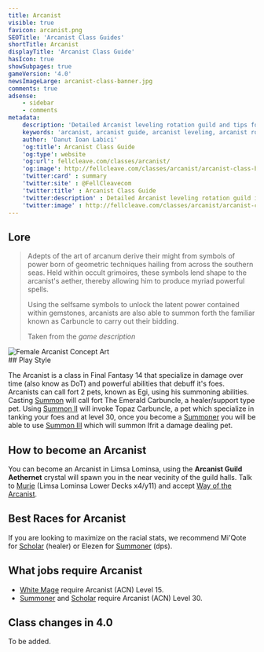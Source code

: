 ```yaml
---
title: Arcanist
visible: true
favicon: arcanist.png
SEOTitle: 'Arcanist Class Guides'
shortTitle: Arcanist
displayTitle: 'Arcanist Class Guide'
hasIcon: true
showSubpages: true
gameVersion: '4.0'
newsImageLarge: arcanist-class-banner.jpg
comments: true
adsense:
    - sidebar
    - comments
metadata:
    description: 'Detailed Arcanist leveling rotation guild and tips for a better class understanding.'
    keywords: 'arcanist, arcanist guide, arcanist leveling, arcanist rotation, how to become an arcanist'
    author: 'Danut Ioan Labici'
    'og:title': Arcanist Class Guide
    'og:type': website
    'og:url': fellcleave.com/classes/arcanist/
    'og:image': http://fellcleave.com/classes/arcanist/arcanist-class-banner.jpg
    'twitter:card' : summary
    'twitter:site' : @FellCleavecom
    'twitter:title' : Arcanist Class Guide
    'twitter:description' : Detailed Arcanist leveling rotation guild including detailed Hunting Logs for each rank.
    'twitter:image' : http://fellcleave.com/classes/arcanist/arcanist-class-banner.jpg   
---
```


## Lore
<div class="row">
  <div class="col-md-6">
      <blockquote>
          <p>Adepts of the art of arcanum derive their might from symbols of power born of geometric techniques hailing from across the southern seas. Held within occult grimoires, these symbols lend shape to the arcanist's aether, thereby allowing him to produce myriad powerful spells.</p>
          <p>Using the selfsame symbols to unlock the latent power contained within gemstones, arcanists are also able to summon forth the familiar known as Carbuncle to carry out their bidding.</p>
          <footer>Taken from the <cite title="Source Title">game description</cite></footer>
    </blockquote>
  </div>
  
  <div class="col-md-4">
      <img src="http://fellcleave.com/user/pages/03.classes/arcanist/arcanist-concept.png" alt="Female Arcanist Concept Art">
  </div>   
</div>
## Play Style

The Arcanist is a class in Final Fantasy 14 that specialize in damage over time (also know as DoT) and powerful abilities that debuff it's foes. Arcanists can call fort 2 pets, known as Egi, using his summoning abilities. Casting [Summon](http://xivdb.com/action/165/summon#lb=627) will call fort The Emerald Carbuncle, a healer/support type pet. Using [Summon II](http://xivdb.com/action/170/summon+ii) will invoke Topaz Carbuncle, a pet which specialize in tanking your foes and at level 30, once you become a [Summoner](http://fellcleave.com/jobs/summoner) you will be able to use [Summon III](http://xivdb.com/action/180/summon+iii) which will summon Ifrit a damage dealing pet.

## How to become an Arcanist
You can become an Arcanist in Limsa Lominsa, using the **Arcanist Guild Aethernet** crystal will spawn you in the near vecinity of the guild halls. Talk to [Murie](http://xivdb.com/npc/1000895/murie) (Limsa Lominsa Lower Decks x4/y11) and accept [Way of the Arcanist](http://xivdb.com/quest/65989/way+of+the+arcanist). 

## Best Races for Arcanist
If you are looking to maximize on the racial stats, we recommend Mi'Qote for [Scholar](http://fellcleave.com/jobs/scholar) (healer) or Elezen for [Summoner](http://fellcleave.com/jobs/summoner) (dps). 

## What jobs require Arcanist
* [White Mage](http://fellcleave.com/jobs/white-mage) require Arcanist (ACN) Level 15.
* [Summoner](http://fellcleave.com/jobs/summoner) and [Scholar](http://fellcleave.com/jobs/scholar) require Arcanist (ACN) Level 30.

## Class changes in 4.0
To be added.
